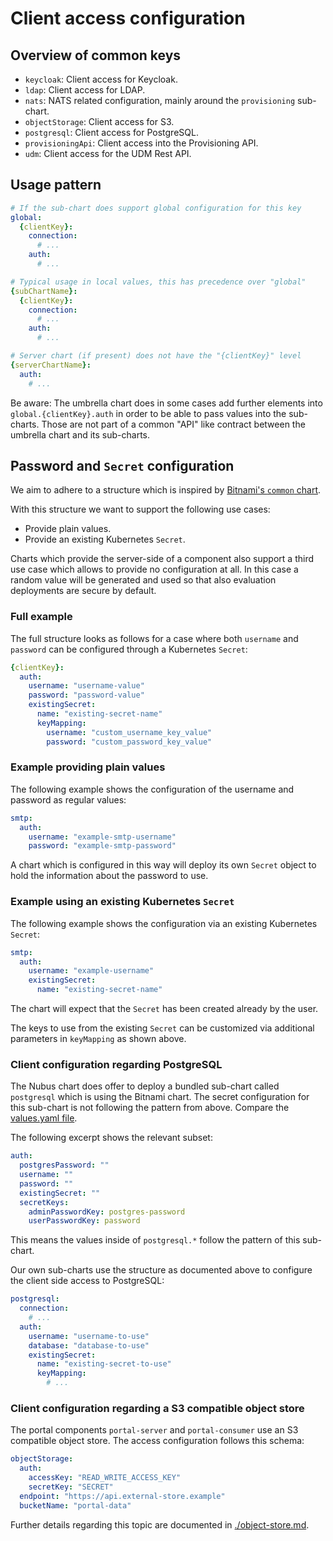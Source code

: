 # Client access configuration

## Overview of common keys

- `keycloak`: Client access for Keycloak.
- `ldap`: Client access for LDAP.
- `nats`: NATS related configuration, mainly around the `provisioning` sub-chart.
- `objectStorage`: Client access for S3.
- `postgresql`: Client access for PostgreSQL.
- `provisioningApi`: Client access into the Provisioning API.
- `udm`: Client access for the UDM Rest API.

## Usage pattern

```yaml
# If the sub-chart does support global configuration for this key
global:
  {clientKey}:
    connection:
      # ...
    auth:
      # ...

# Typical usage in local values, this has precedence over "global"
{subChartName}:
  {clientKey}:
    connection:
      # ...
    auth:
      # ...

# Server chart (if present) does not have the "{clientKey}" level
{serverChartName}:
  auth:
    # ...
```

Be aware: The umbrella chart does in some cases add further elements into
`global.{clientKey}.auth` in order to be able to pass values into the
sub-charts. Those are not part of a common "API" like contract between the
umbrella chart and its sub-charts.

## Password and `Secret` configuration

We aim to adhere to a structure which is inspired by
[Bitnami's `common` chart](https://github.com/bitnami/charts/tree/main/bitnami/common#existingsecret).

With this structure we want to support the following use cases:

- Provide plain values.
- Provide an existing Kubernetes `Secret`.

Charts which provide the server-side of a component also support a third use
case which allows to provide no configuration at all. In this case a random
value will be generated and used so that also evaluation deployments are secure
by default.

### Full example

The full structure looks as follows for a case where both `username` and
`password` can be configured through a Kubernetes `Secret`:

```yaml
{clientKey}:
  auth:
    username: "username-value"
    password: "password-value"
    existingSecret:
      name: "existing-secret-name"
      keyMapping:
        username: "custom_username_key_value"
        password: "custom_password_key_value"
```

### Example providing plain values

The following example shows the configuration of the username and password as
regular values:

```yaml
smtp:
  auth:
    username: "example-smtp-username"
    password: "example-smtp-password"
```

A chart which is configured in this way will deploy its own `Secret` object to
hold the information about the password to use.

### Example using an existing Kubernetes `Secret`

The following example shows the configuration via an existing Kubernetes
`Secret`:

```yaml
smtp:
  auth:
    username: "example-username"
    existingSecret:
      name: "existing-secret-name"
```

The chart will expect that the `Secret` has been created already by the user.

The keys to use from the existing `Secret` can be customized via additional
parameters in `keyMapping` as shown above.


### Client configuration regarding PostgreSQL

The Nubus chart does offer to deploy a bundled sub-chart called `postgresql`
which is using the Bitnami chart. The secret configuration for this sub-chart is
not following the pattern from above. Compare the
[values.yaml file](https://github.com/bitnami/charts/blob/1bacd1a01f6b799e0dd908ebe86f3fcbcb5084a6/bitnami/postgresql/values.yaml#L135).

The following excerpt shows the relevant subset:

```yaml
auth:
  postgresPassword: ""
  username: ""
  password: ""
  existingSecret: ""
  secretKeys:
    adminPasswordKey: postgres-password
    userPasswordKey: password
```

This means the values inside of `postgresql.*` follow the pattern of this
sub-chart.

Our own sub-charts use the structure as documented above to configure the client
side access to PostgreSQL:

```yaml
postgresql:
  connection:
    # ...
  auth:
    username: "username-to-use"
    database: "database-to-use"
    existingSecret:
      name: "existing-secret-to-use"
      keyMapping:
        # ...
```


### Client configuration regarding a S3 compatible object store

The portal components `portal-server` and `portal-consumer` use an S3 compatible
object store. The access configuration follows this schema:

```yaml
objectStorage:
  auth:
    accessKey: "READ_WRITE_ACCESS_KEY"
    secretKey: "SECRET"
  endpoint: "https://api.external-store.example"
  bucketName: "portal-data"
```

Further details regarding this topic are documented in
[./object-store.md](./object-store.md).
